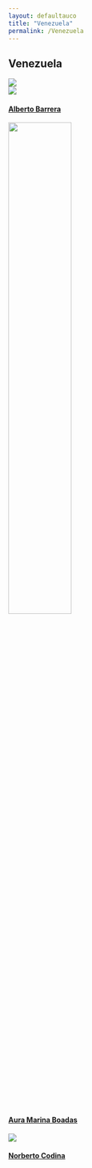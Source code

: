 ```yaml
---
layout: defaultauco
title: "Venezuela"
permalink: /Venezuela
---
```

<div class="container-0">
    <div class="container-title">
        <span class="country"><h2>Venezuela</h2></span>
        <div class="photo-co">
          <img src="https://www.worldatlas.com/r/w960-q80/upload/75/ee/0e/ve-01.png" >
    </div>
</div>
<!-- partial:index.partial.html -->
<div class="container">
  <div class="timeline clearfix">
  <div class="vertical-line">
 <div id="post-1" class="vesti-col timeline-post">
      <div class="vesti-content-wrapper">
        <div class="photo">
          <img src="https://www.cesarmiguelrondon.com/wp-content/uploads/2014/08/Alberto-Barrera2.jpg">
          <div class="vesti-date-wrapper">
            <div class="vesti-date">
            </div>
          </div>
        </div>
        <div class="vesti-desc">
          <a class="desc-a" href="#">
            <h4><a href="/abarrera">Alberto Barrera</a></h4>
          </a>
        </div>
      </div>
    </div>
    <div id="post-2" class="vesti-col timeline-post">
   <div class="vesti-content-wrapper">
     <div class="photo">
       <img src="https://cdch.ucv.ve/wp-content/uploads/2017/04/img-20170417-wa0001.jpg" width="50%" height="50%">
       <div class="vesti-date-wrapper">
         <div class="vesti-date">
         </div>
       </div>
     </div>
     <div class="vesti-desc">
       <a class="desc-a" href="#">
         <h4><a href="/aboadas">Aura Marina Boadas</a></h4>
       </a>
     </div>
   </div>
 </div>
  <div id="post-3" class="vesti-col timeline-post">
   <div class="vesti-content-wrapper">
     <div class="photo">
       <img src="http://www.ecured.cu/images/8/84/Codina.jpg
       ">
       <div class="vesti-date-wrapper">
         <div class="vesti-date">
         </div>
       </div>
     </div>
     <div class="vesti-desc">
       <a class="desc-a" href="#">
         <h4><a href="/ncodina">Norberto Codina</a></h4>
       </a>
     </div>
   </div>
 </div>


<!-- partial -->
